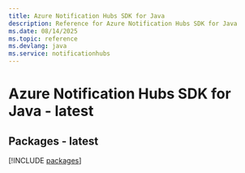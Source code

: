 ```yaml
---
title: Azure Notification Hubs SDK for Java
description: Reference for Azure Notification Hubs SDK for Java
ms.date: 08/14/2025
ms.topic: reference
ms.devlang: java
ms.service: notificationhubs
---
```

# Azure Notification Hubs SDK for Java - latest
## Packages - latest
[!INCLUDE [packages](notification-hubs-index.md)]